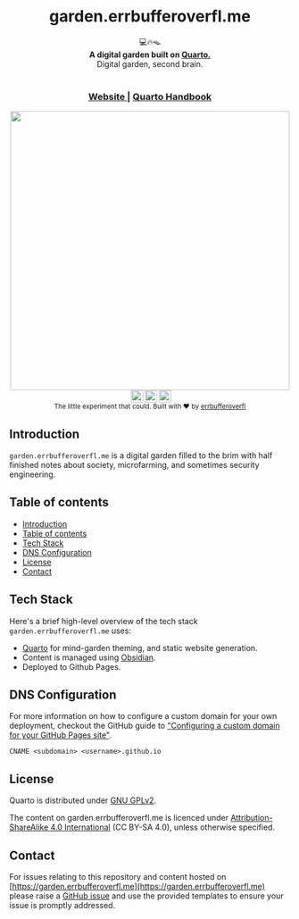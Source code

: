 <h1 align="center">garden.errbufferoverfl.me</h1>

<div align="center">
  💻🔥🪤
</div>
<div align="center">
  <strong>A digital garden built on <a href="https://quarto.org">Quarto.</a></strong>
</div>
<div align="center">
  Digital garden, second brain.
</div>
<br/>

<div align="center">
  <h3>
    <a href="https://garden.errbufferoverfl.me">
      Website
    </a>
    <span> | </span>
    <a href="https://quarto.org/docs/guide/">
      Quarto Handbook
    </a>
  </h3>
</div>

<div align="center">
  <img src="https://gitlab.com/errbufferoverfl/garden-errbufferoverfl-me/-/raw/hugo/screenshot.png" width="500"><br>
  <img style="height:22px!important;margin-left:3px;vertical-align:text-bottom;" src="https://mirrors.creativecommons.org/presskit/icons/cc.svg?ref=chooser-v1"><img style="height:22px!important;margin-left:3px;vertical-align:text-bottom;" src="https://mirrors.creativecommons.org/presskit/icons/by.svg?ref=chooser-v1"><img style="height:22px!important;margin-left:3px;vertical-align:text-bottom;" src="https://mirrors.creativecommons.org/presskit/icons/sa.svg?ref=chooser-v1"></a><br>
  <sub>The little experiment that could. Built with ❤︎ by
  <a href="https://twitter.com/errbufferoverfl">errbufferoverfl</a>
</div>

## Introduction

`garden.errbufferoverfl.me` is a digital garden filled to the brim with half finished notes about society, microfarming, and sometimes security engineering.

## Table of contents

- [Introduction](#introduction)
- [Table of contents](#table-of-contents)
- [Tech Stack](#tech-stack)
- [DNS Configuration](#dns-configuration)
- [License](#license)
- [Contact](#contact)

## Tech Stack

Here's a brief high-level overview of the tech stack `garden.errbufferoverfl.me` uses:

- [Quarto](https://quarto.org/docs/guide/) for mind-garden theming, and static website generation.
- Content is managed using [Obsidian](https://obsidian.md/).
- Deployed to Github Pages.

## DNS Configuration

For more information on how to configure a custom domain for your own deployment, checkout the GitHub guide to ["Configuring a custom domain for your GitHub Pages site"](https://docs.github.com/en/pages/configuring-a-custom-domain-for-your-github-pages-site).

```text
CNAME <subdomain> <username>.github.io
```

<!-- LICENSE -->

## License

Quarto is distributed under [GNU GPLv2](https://www.gnu.org/licenses/old-licenses/gpl-2.0.en.html).

The content on garden.errbufferoverfl.me is licenced under [Attribution-ShareAlike 4.0 International](https://creativecommons.org/licenses/by-sa/4.0/legalcode.en) (CC BY-SA 4.0), unless otherwise specified.

<!-- CONTACT -->

## Contact

For issues relating to this repository and content hosted on [https://garden.errbufferoverfl.me](https://garden.errbufferoverfl.me) please raise a [GitHub issue](https://github.com/errbufferoverfl/garden.errbufferoverfl.me/issues) and use the provided templates to ensure your issue is promptly addressed.
